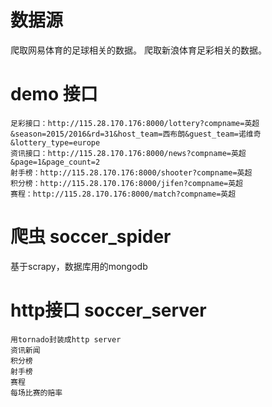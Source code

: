 # 数据源
爬取网易体育的足球相关的数据。
爬取新浪体育足彩相关的数据。

# demo 接口
    足彩接口：http://115.28.170.176:8000/lottery?compname=英超&season=2015/2016&rd=31&host_team=西布朗&guest_team=诺维奇&lottery_type=europe
    资讯接口：http://115.28.170.176:8000/news?compname=英超&page=1&page_count=2
    射手榜：http://115.28.170.176:8000/shooter?compname=英超
    积分榜：http://115.28.170.176:8000/jifen?compname=英超
    赛程：http://115.28.170.176:8000/match?compname=英超

# 爬虫 soccer_spider
基于scrapy，数据库用的mongodb


# http接口 soccer_server
    用tornado封装成http server
    资讯新闻
    积分榜
    射手榜
    赛程
    每场比赛的赔率

